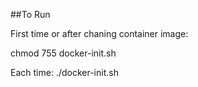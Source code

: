 

##To Run

First time or after chaning container image: 

chmod 755 docker-init.sh

Each time: ./docker-init.sh